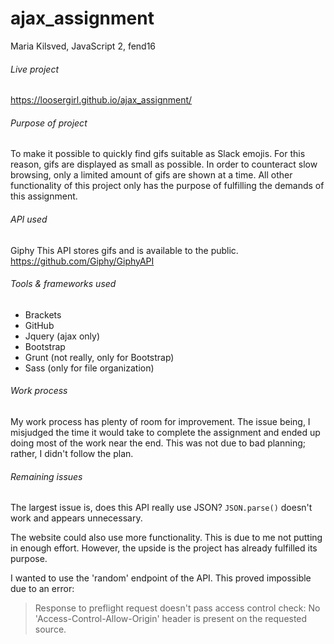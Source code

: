 # ajax_assignment
Maria Kilsved, JavaScript 2, fend16

###### Live project
https://loosergirl.github.io/ajax_assignment/

###### Purpose of project
To make it possible to quickly find gifs suitable as Slack emojis. For this reason, gifs are displayed as small as possible. In order to counteract slow browsing, only a limited amount of gifs are shown at a time. All other functionality of this project only has the purpose of fulfilling the demands of this assignment.

###### API used
Giphy
This API stores gifs and is available to the public. 
https://github.com/Giphy/GiphyAPI

###### Tools & frameworks used
* Brackets
* GitHub
* Jquery (ajax only)
* Bootstrap
* Grunt (not really, only for Bootstrap)
* Sass (only for file organization)

###### Work process
My work process has plenty of room for improvement. The issue being, I misjudged the time it would take to complete the assignment and ended up doing most of the work near the end. This was not due to bad planning; rather, I didn't follow the plan.

###### Remaining issues
The largest issue is, does this API really use JSON? `JSON.parse()` doesn't work and appears unnecessary. 

The website could also use more functionality. This is due to me not putting in enough effort. However, the upside is the project has already fulfilled its purpose.

I wanted to use the 'random' endpoint of the API. This proved impossible due to an error:
>Response to preflight request doesn't pass access control check: No 'Access-Control-Allow-Origin' header is present on the requested source.
